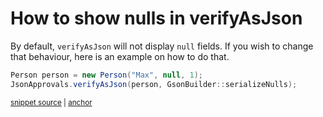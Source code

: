 <a id="top"></a>

# How to show nulls in verifyAsJson
<!-- toc -->
<!-- endToc -->

By default, `verifyAsJson` will not display `null` fields. If you wish to change that behaviour, 
here is an example on how to do that.

<!-- snippet: CustomGsonBuilderShowingNull -->
<a id='snippet-customgsonbuildershowingnull'></a>
```java
Person person = new Person("Max", null, 1);
JsonApprovals.verifyAsJson(person, GsonBuilder::serializeNulls);
```
<sup><a href='/approvaltests-tests/src/test/java/org/approvaltests/JsonFormattingTest.java#L32-L35' title='Snippet source file'>snippet source</a> | <a href='#snippet-customgsonbuildershowingnull' title='Start of snippet'>anchor</a></sup>
<!-- endSnippet -->
